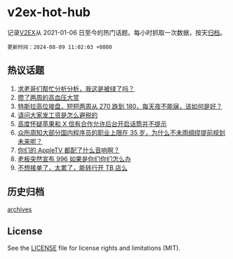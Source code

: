 # v2ex-hot-hub

 记录[V2EX](https://www.v2ex.com/)从 2021-01-06 日至今的热门话题。每小时抓取一次数据，按天[归档](archives)。

`更新时间：2024-08-09 11:02:03 +0800`

## 热议话题

1. [求老哥们帮忙分析分析，我这是被绿了吗？](https://www.v2ex.com/t/1063650)
1. [攒了两周的高血压大赏](https://www.v2ex.com/t/1063496)
1. [特斯拉高位接盘，短短两周从 270 跌到 180，每天夜不能寐，该如何是好？](https://www.v2ex.com/t/1063509)
1. [请问大家发工资是怎么避税的](https://www.v2ex.com/t/1063465)
1. [高度怀疑苹果和 X 信有合作允许后台开启话筒并不提示](https://www.v2ex.com/t/1063642)
1. [众所周知大部分国内程序员的职业上限在 35 岁，为什么不未雨绸缪提前规划未来呢？](https://www.v2ex.com/t/1063458)
1. [你们的 AppleTV 都配了什么音响啊？](https://www.v2ex.com/t/1063555)
1. [老板突然宣布 996 如果是你们你们怎么办](https://www.v2ex.com/t/1063469)
1. [不想接单了，太累了，能转行开 TB 店么](https://www.v2ex.com/t/1063444)

## 历史归档

[archives](archives)

## License

See the [LICENSE](LICENSE) file for license rights and limitations (MIT).
